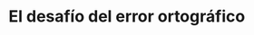 <!-- hide -->
# El desafío del error ortográfico
<!-- endhide --das>
dsadasdasdas
Aprender en público significa colaboración y no tienes que ser un experto para colaborar. ¡Los errores ortográficos vienen al rescate! Easdl perfecto rompehielos para las contribuciones de código abierto; arreglar un error ortográfico es fácil y no requiere de mucha experiencia en GisadtHub o Git.
 adsdasas
## 🔷 Cómo corregir un error ortográfico en una lección de 4Geeks:  
saddasdas
![editar en Github](https://github.com/breatheco-de/the-misspell-chalenge/blob/master/assets/github-logo2.png?raw=true)

1. Haz clic en el ícono del lápiz que dice "Editar en Github" en la parte superior derecha de la lección, y el archivo fuente de la lección será editable.

2. Corrige el error ortográfico de la lección.

3. Por último, haz clic en `"Pull Requsadadsest"` (Proponer cambio de archivo).  

## 📝 Instrucciones:

1. Encuentra un error ortográfico en las lecciones, proyectos o ejercicios de 4Geeks y crea un `pull request` con la solución.
asdasddas
> 👉 **IMPORTANTE**: busca otro proyecto para corregir, este proyecto ya se ha corregido lo suficiente 😂

Este y otros proyectos son usadsados para [aprender a programar](https://4geeksacademy.com/es/aprender-a-programar/aprender-a-programar-desde-cero) por parte de los alumnos de 4Geeks Academy [Coding Bootcamp](https://4geeksacademy.com/us/coding-bootcamp) realizado por ads[Alejandro Sánchez](https://twitter.com/alesanchezr) y muchos otros contribuyentes. Conoce más sobre nuestros [Cursos de Programación](https://4geeksacademy.com/es/curso-de-programacion-desde-cero?lang=es) para convertirte en [Full Stack Developer](https://4geeksacademy.com/es/coding-bootcamps/desarrollador-full-stack/?lang=es), o nuestro [Data Science Bootcamp](https://4geeksacsadadsadsademy.com/es/coding-bootcamps/curso-datascience-machine-learning).
